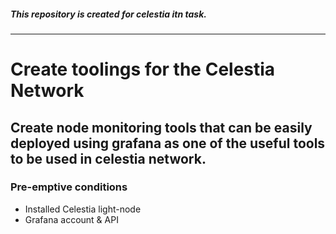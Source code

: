 ##### This repository is created for celestia itn task.
------------------------------------------------------
Create toolings for the Celestia Network
=======================================
Create node monitoring tools that can be easily deployed using grafana as one of the useful tools to be used in celestia network.
----------------------------------------
### Pre-emptive conditions
- Installed Celestia light-node 
- Grafana account & API



